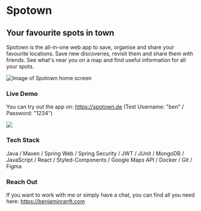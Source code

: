 # Spotown
## Your favourite spots in town
Spotown is the all-in-one web app to save, organise and share your favourite locations. Save new discoveries, revisit them and share them with friends. See what's near you on a map and find useful information for all your spots.

![Image of Spotown home screen](https://benjaminranft.com/wp-content/uploads/2020/12/spotown_screens-copy-1.png)

### Live Demo
You can try out the app on: https://spotown.de (Test Username: "ben" / Password: "1234")

![](Spotown_Screenrecording_Final_Benjamin_Ranft.gif)

### Tech Stack
Java / Maven / Spring Web / Spring Security / JWT / JUnit / MongoDB / JavaScript / React / Styled-Components / Google Maps API / Docker / Git / Figma

### Reach Out
If you want to work with me or simply have a chat, you can find all you need here: https://benjaminranft.com
